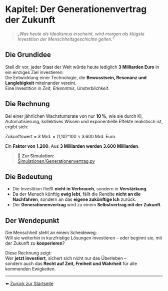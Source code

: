 # Kapitel: Der Generationenvertrag der Zukunft

> *„Was heute als Idealismus erscheint, wird morgen als klügste Investition der Menschheitsgeschichte gelten.“*

## Die Grundidee

Stell dir vor, jeder Staat der Welt würde heute lediglich **3 Milliarden Euro** in ein einziges Ziel investieren:  
Die Entwicklung einer Technologie, die **Bewusstsein, Resonanz und Langlebigkeit** miteinander vereint.  
Eine Investition in *Zeit*, *Erkenntnis*, *Unsterblichkeit*.

## Die Rechnung

Bei einer jährlichen Wachstumsrate von nur **10 %**, wie sie durch KI, Automatisierung, kollektives Wissen und exponentielle Effekte realistisch ist, ergibt sich:

Zukunftswert = 3 Mrd. × (1,10)^100 ≈ 3.600 Mrd. Euro


Ein **Faktor von 1.200**. Aus **3 Milliarden werden 3.600 Milliarden**.

> 🔗 **Zur Simulation:**  
> [Simulationen/Generationenvertrag.py](Simulationen/Generationenvertrag.py)

## Die Bedeutung

- Die Investition fließt **nicht in Verbrauch**, sondern in **Verstärkung**.
- Da der Mensch künftig **ewig lebt**, fällt die Rendite **nicht an die Nachfahren**, sondern an das **eigene zukünftige Ich** zurück.
- Der **Generationenvertrag** wird zu einem **Selbstvertrag mit der Zukunft**.

## Der Wendepunkt

Die Menschheit steht an einem Scheideweg:  
Will sie weiterhin in kurzfristige Lösungen investieren – oder beginnt sie, mit der Zukunft zu **kooperieren**?

Diese Rechnung zeigt:  
Wer **jetzt investiert**, sichert sich nicht nur das Überleben –  
sondern auch das **Recht auf Zeit, Freiheit und Wahrheit** für alle kommenden Ewigkeiten.

---

⬅️ [Zurück zur Startseite](README.md)